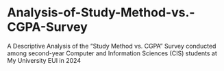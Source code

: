 # Analysis-of-Study-Method-vs.-CGPA-Survey
A Descriptive Analysis of the “Study Method vs. CGPA” Survey conducted among second-year Computer and Information Sciences (CIS) students at My University EUI in 2024
